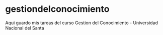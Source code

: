 gestiondelconocimiento
======================

Aqui guardo mis tareas del curso Gestion del Conocimiento - Universidad Nacional del Santa
